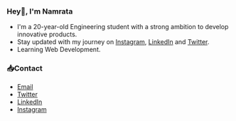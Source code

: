 ### Hey👋, I'm Namrata

- I'm a 20-year-old Engineering student with a strong ambition to develop innovative products.
- Stay updated with my journey on [Instagram](https://www.instagram.com/developer_namrata), [LinkedIn](www.linkedin.com/in/namratachandarana) and [Twitter](https://twitter.com/Namrata20_).
- Learning Web Development.

### 📥Contact

- [Email](namratachadnarana20@gmail.com)
- [Twitter](https://twitter.com/Namrata20_) 
- [LinkedIn](www.linkedin.com/in/namratachandarana)
- [Instagram](https://www.instagram.com/developer_namrata) 


